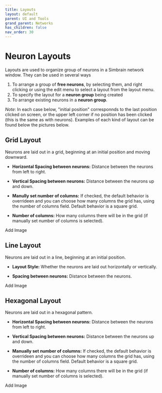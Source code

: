 ```yaml
---
title: Layouts
layout: default
parent: UI and Tools
grand_parent: Networks
has_children: false
nav_order: 30
---
```


# Neuron Layouts

Layouts are used to organize group of neurons in a Simbrain network window. They can be used in several ways

1. To arrange a group of **free neurons**, by selecting them, and right clicking or using the edit menu to select a layout from the layout menu.
2. To specify the layout for a **neuron group** being created
3. To arrange existing neurons in a **neuron group**.

*Note*: In each case below, "initial position" corresponnds to the last position clicked on screen, or the upper left corner if no position has been clicked (this is the same as with neurons). Examples of each kind of layout can be found below the pictures below.

## Grid Layout

Neurons are laid out in a grid, beginning at an initial position and moving downward.

- **Horizontal Spacing between neurons:** Distance between the neurons from left to right.

- **Vertical Spacing between neurons:** Distance between the neurons up and down.

- **Manully set number of columns:** If checked, the default behavior is overrideen and you can choose how many columns the grid has, using the number of columns field.  Default behavior is a square grid.

- **Number of columns:** How many columns there will be in the grid (if manually set number of columns is selected).

<!-- TODO --> Add Image

## Line Layout

Neurons are laid out in a line, beginning at an initial position.

- **Layout Style:** Whether the neurons are laid out horizontally or vertically.

- **Spacing between neurons:** Distance between the neurons.

<!-- TODO --> Add Image

## Hexagonal Layout

Neurons are laid out in a hexagonal pattern.

- **Horizontal Spacing between neurons:** Distance between the neurons from left to right.

- **Vertical Spacing between neurons:** Distance between the neurons up and down.

- **Manually set number of columns:** If checked, the default behavior is overrideen and you can choose how many columns the grid has, using the number of columns field.  Default behavior is a square grid.

- **Number of columns:** How many columns there will be in the grid (if manually set number of columns is selected).

<!-- TODO --> Add Image

